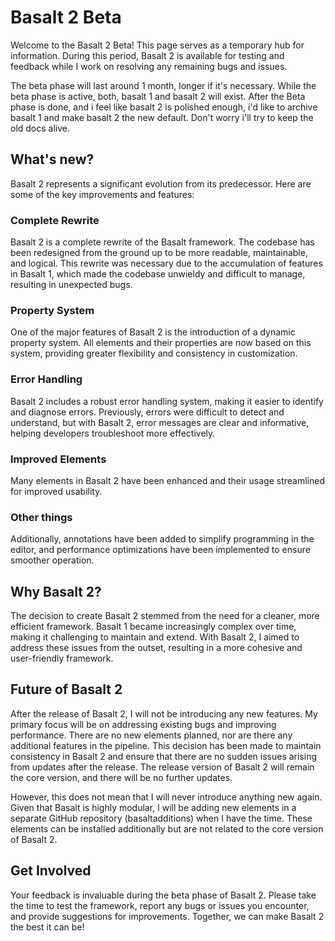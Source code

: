 # Basalt 2 Beta

Welcome to the Basalt 2 Beta! This page serves as a temporary hub for information. During this period, Basalt 2 is available for testing and feedback while I work on resolving any remaining bugs and issues.

The beta phase will last around 1 month, longer if it's necessary. While the beta phase is active, both, basalt 1 and basalt 2 will exist. After the Beta phase is done, and i feel like basalt 2 is polished enough, i'd like to archive basalt 1 and make basalt 2 the new default. Don't worry i'll try to keep the old docs alive.

## What's new?

Basalt 2 represents a significant evolution from its predecessor. Here are some of the key improvements and features:

### Complete Rewrite

Basalt 2 is a complete rewrite of the Basalt framework. The codebase has been redesigned from the ground up to be more readable, maintainable, and logical. This rewrite was necessary due to the accumulation of features in Basalt 1, which made the codebase unwieldy and difficult to manage, resulting in unexpected bugs.

### Property System

One of the major features of Basalt 2 is the introduction of a dynamic property system. All elements and their properties are now based on this system, providing greater flexibility and consistency in customization.

### Error Handling

Basalt 2 includes a robust error handling system, making it easier to identify and diagnose errors. Previously, errors were difficult to detect and understand, but with Basalt 2, error messages are clear and informative, helping developers troubleshoot more effectively.

### Improved Elements

Many elements in Basalt 2 have been enhanced and their usage streamlined for improved usability. 

### Other things

Additionally, annotations have been added to simplify programming in the editor, and performance optimizations have been implemented to ensure smoother operation.

## Why Basalt 2?

The decision to create Basalt 2 stemmed from the need for a cleaner, more efficient framework. Basalt 1 became increasingly complex over time, making it challenging to maintain and extend. With Basalt 2, I aimed to address these issues from the outset, resulting in a more cohesive and user-friendly framework.

## Future of Basalt 2

After the release of Basalt 2, I will not be introducing any new features. My primary focus will be on addressing existing bugs and improving performance. There are no new elements planned, nor are there any additional features in the pipeline. This decision has been made to maintain consistency in Basalt 2 and ensure that there are no sudden issues arising from updates after the release. The release version of Basalt 2 will remain the core version, and there will be no further updates.

However, this does not mean that I will never introduce anything new again. Given that Basalt is highly modular, I will be adding new elements in a separate GitHub repository (basaltadditions) when I have the time. These elements can be installed additionally but are not related to the core version of Basalt 2.

## Get Involved

Your feedback is invaluable during the beta phase of Basalt 2. Please take the time to test the framework, report any bugs or issues you encounter, and provide suggestions for improvements. Together, we can make Basalt 2 the best it can be!

